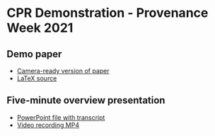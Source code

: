 # CPR Demonstration - Provenance Week 2021

## Demo paper
- [Camera-ready version of paper](https://github.com/CIRSS/cpr-demo-2021/raw/master/paper/McPhillips-CPR-demo-paper.pdf)
- [LaTeX source](https://github.com/CIRSS/cpr-demo-2021/tree/master/paper)

## Five-minute overview presentation
- [PowerPoint file with transcript](https://github.com/CIRSS/cpr-demo-2021/blob/master/presentation/McPhillips-CPR-Demo-Talk-with-transcript.pptx)
- [Video recording MP4](https://github.com/CIRSS/cpr-demo-2021/blob/master/presentation/McPhillips-CPR-Demo-Talk-21-July-2021.mp4)
